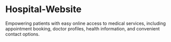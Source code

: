 # Hospital-Website
Empowering patients with easy online access to medical services, including appointment booking, doctor profiles, health information, and convenient contact options.
